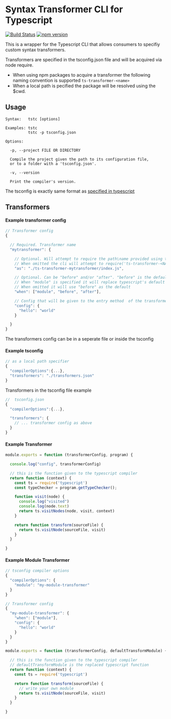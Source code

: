 # Syntax Transformer CLI for Typescript

[![Build Status](https://img.shields.io/travis/ts-contrib/ts-transformer-cli/master.svg)](http://travis-ci.org/ts-contrib/ts-transformer-cli "Check this project's build status on TravisCI")
[![npm version](https://badge.fury.io/js/ts-transformer-cli.svg)](https://badge.fury.io/js/ts-transformer-cli)

This is a wrapper for the Typescript CLI that allows consumers to specifiy custom syntax transformers.

Transformers are specified in the tsconfig.json file and will be acquired via node require.
  - When using npm packages to acquire a transformer the following naming convention is supported `ts-transformer-<name>`
  - When a local path is pecified the package will be resolved using the $cwd.

## Usage

```
Syntax:   tstc [options]

Examples: tstc
          tstc -p tsconfig.json

Options:

  -p, --project FILE OR DIRECTORY

  Compile the project given the path to its configuration file, 
  or to a folder with a 'tsconfig.json'.

  -v, --version

  Print the compiler's version.

 ```

The tsconfig is exactly same format as [specified in typescript](https://www.typescriptlang.org/docs/handbook/tsconfig-json.html)

## Transformers

#### Example transformer config

```js
// Transformer config
{

  // Required. Transformer name
  "mytransformer": {

    // Optional. Will attempt to require the path\name provided using the $cwd.
    // When omitted the cli will attempt to require('ts-transformer-<NAME>')
    "as": "./ts-transformer-mytransformer/index.js", 

    // Optional. Can be "before" and/or "after". "before" is the default. 
    // When "module" is specified it will replace typescript's default transform module
    // When omitted it will use "before" as the default
    "when": ["module", "before", "after"],

    // Config that will be given to the entry method  of the transformer
    "config": {                   
      "hello": "world"
    }

  }
}
```

The transformers config can be in a seperate file or inside the tsconfig

#### Example tsconfig

```js
// as a local path specifier
{
  "compilerOptions":{...},
  "transformers": "./transformers.json"
}

```

Transformers in the tsconfig file example

```js
//  tsconfig.json
{
  "compilerOptions":{...},

  "transformers": {
    // ... transformer config as above
  }
}
```

#### Example Transformer

```js
module.exports = function (transformerConfig, program) {

  console.log("config", transformerConfig)

  // this is the function given to the typescript compiler
  return function (context) {
    const ts = require('typescript')
    const typeChecker = program.getTypeChecker();

    function visit(node) {
      console.log("visited")
      console.log(node.text)
      return ts.visitNodes(node, visit, context)
    }

    return function transform(sourceFile) {
      return ts.visitNode(sourceFile, visit)
    }
  }

}
```

#### Example Module Transformer

```js
// tsconfig compiler options
{
  "compilerOptions": {
    "module": "my-module-transformer"
  }
}

// Transformer config
{
  "my-module-transformer": {
    "when": ["module"],
    "config": {
      "hello": "world"
    }
  }
}
```

```js
module.exports = function (transformerConfig, defaultTransformModule) {

  // this is the function given to the typescript compiler
  // defaultTransformModule is the replaced typescript function
  return function (context) {
    const ts = require('typescript')

    return function transform(sourceFile) {
      // write your own module
      return ts.visitNode(sourceFile, visit)
    }
  }

}
```